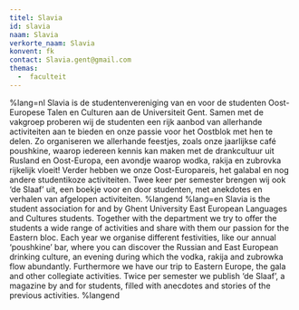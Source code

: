 ```yaml
---
titel: Slavia
id: slavia
naam: Slavia
verkorte_naam: Slavia
konvent: fk
contact: Slavia.gent@gmail.com
themas:
  -  faculteit
---
```

%lang=nl Slavia is de studentenvereniging van en voor de studenten Oost-Europese Talen en Culturen aan de Universiteit Gent. Samen met de vakgroep proberen wij de studenten een rijk aanbod van allerhande activiteiten aan te bieden en onze passie voor het Oostblok met hen te delen. Zo organiseren we allerhande feestjes, zoals onze jaarlijkse café poushkine, waarop iedereen kennis kan maken met de drankcultuur uit Rusland en Oost-Europa, een avondje waarop wodka, rakija en zubrovka rijkelijk vloeit! Verder hebben we onze Oost-Europareis, het galabal en nog andere studentikoze activiteiten. Twee keer per semester brengen wij ook ‘de Slaaf’ uit, een boekje voor en door studenten, met anekdotes en verhalen van afgelopen activiteiten. %langend %lang=en Slavia is the student association for and by Ghent University East European Languages and Cultures students. Together with the department we try to offer the students a wide range of activities and share with them our passion for the Eastern bloc. Each year we organise different festivities, like our annual ‘poushkine’ bar, where you can discover the Russian and East European drinking culture, an evening during which the vodka, rakija and zubrowka flow abundantly. Furthermore we have our trip to Eastern Europe, the gala and other collegiate activities. Twice per semester we publish ‘de Slaaf’, a magazine by and for students, filled with anecdotes and stories of the previous activities. %langend
